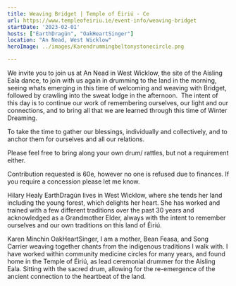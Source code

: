 ```yaml
---
title: Weaving Bridget | Temple of Éiriú - Ce
url: https://www.templeofeiriu.ie/event-info/weaving-bridget
startDate: '2023-02-01'
hosts: ["EarthDragún", "OakHeartSinger"]
location: "An Nead, West Wicklow"
heroImage: ../images/Karendrummingbeltonystonecircle.png

---
```

We invite you to join us at An Nead in West Wicklow, the site of the Aisling Eala dance, to join with us again in drumming to the land in the morning, seeing whats emerging in this time of welcoming and weaving with Bridget, followed by crawling into the sweat lodge in the afternoon.  The intent of this day is to continue our work of remembering ourselves, our light and our connections, and to bring all that we are learned through this time of Winter Dreaming.

To take the time to gather our blessings, individually and collectively, and to anchor them for ourselves and all our relations.

Please feel free to bring along your own drum/ rattles, but not a requirement either.

Contribution requested is 60e, however no one is refused due to finances. If you require a concession please let me know.

Hilary Healy EarthDragún lives in West Wicklow, where she tends her land including the young forest, which delights her heart. She has worked and trained with a few different traditions over the past 30 years and acknowledged as a Grandmother Elder, always with the intent to remember ourselves and our own traditions on this land of Éiriú.

Karen Minchin OakHeartSinger, I am a mother, Bean Feasa, and Song Carrier weaving together chants from the indigenous traditions I walk with. I have worked within community medicine circles for many years, and found home in the Temple of Éiriú, as lead ceremonial drummer for the Aisling Eala. Sitting with the sacred drum, allowing for the re-emergence of the ancient connection to the heartbeat of the land.
